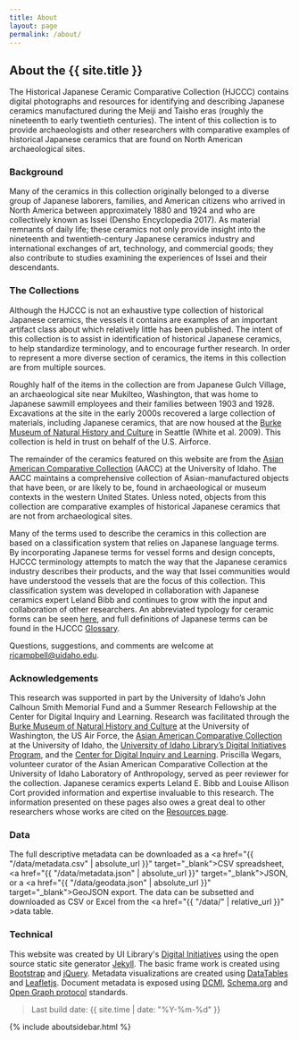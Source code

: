 ```yaml
---
title: About
layout: page
permalink: /about/
---
```

<div markdown="1" class="row">
<div markdown="1" class="col-md-8"><div markdown="1" class="py-3 px-4">

## About the {{ site.title }}

The Historical Japanese Ceramic Comparative Collection (HJCCC) contains digital photographs and resources for identifying and describing Japanese ceramics manufactured during the Meiji and Taisho eras (roughly the nineteenth to early twentieth centuries). The intent of this collection is to provide archaeologists and other researchers with comparative examples of historical Japanese ceramics that are found on North American archaeological sites.

### Background

Many of the ceramics in this collection originally belonged to a diverse group of Japanese laborers, families, and American citizens who arrived in North America between approximately 1880 and 1924 and who are collectively known as Issei (Densho Encyclopedia 2017). As material remnants of daily life; these ceramics not only provide insight into the nineteenth and twentieth-century Japanese ceramics industry and international exchanges of art, technology, and commercial goods; they also contribute to studies examining the experiences of Issei and their descendants.  

### The Collections

Although the HJCCC is not an exhaustive type collection of historical Japanese ceramics, the vessels it contains are examples of an important artifact class about which relatively little has been published. The intent of this collection is to assist in identification of historical Japanese ceramics, to help standardize terminology, and to encourage further research. In order to represent a more diverse section of ceramics, the items in this collection are from multiple sources. 

Roughly half of the items in the collection are from Japanese Gulch Village, an archaeological site near Mukilteo, Washington, that was home to Japanese sawmill employees and their families between 1903 and 1928. Excavations at the site in the early 2000s recovered a large collection of materials, including Japanese ceramics, that are now housed at the [Burke Museum of Natural History and Culture](http://www.burkemuseum.org/) in Seattle (White et al. 2009). This collection is held in trust on behalf of the U.S. Airforce. 

The remainder of the ceramics featured on this website are from the [Asian American Comparative Collection](http://webpages.uidaho.edu/aacc/) (AACC) at the University of Idaho. The AACC maintains a comprehensive collection of Asian-manufactured objects that have been, or are likely to be, found in archaeological or museum contexts in the western United States. Unless noted, objects from this collection are comparative examples of historical Japanese ceramics that are not from archaeological sites. 

Many of the terms used to describe the ceramics in this collection are based on a classification system that relies on Japanese language terms. By incorporating Japanese terms for vessel forms and design concepts, HJCCC terminology attempts to match the way that the Japanese ceramics industry describes their products, and the way that Issei communities would have understood the vessels that are the focus of this collection. This classification system was developed in collaboration with Japanese ceramics expert Leland Bibb and continues to grow with the input and collaboration of other researchers. An abbreviated typology for ceramic forms can be seen [here](https://uidaholib.github.io/HJCCC_source/forms/), and full definitions of Japanese terms can be found in the HJCCC [Glossary](https://uidaholib.github.io/HJCCC_source/resources/). 

Questions, suggestions, and comments are welcome at rjcampbell@uidaho.edu.

### Acknowledgements

This research was supported in part by the University of Idaho’s John Calhoun Smith Memorial Fund and a Summer Research Fellowship at the Center for Digital Inquiry and Learning. Research was facilitated through the [Burke Museum of Natural History and Culture](http://www.burkemuseum.org/) at the University of Washington, the US Air Force, the [Asian American Comparative Collection](http://webpages.uidaho.edu/aacc/) at the University of Idaho, the [University of Idaho Library’s Digital Initiatives Program](https://www.lib.uidaho.edu/digital/about.html), and the [Center for Digital Inquiry and Learning](https://cdil.lib.uidaho.edu/). Priscilla Wegars, volunteer curator of the Asian American Comparative Collection at the University of Idaho Laboratory of Anthropology, served as peer reviewer for the collection. 
Japanese ceramics experts Leland E. Bibb and Louise Allison Cort provided information and expertise invaluable to this research. 
The information presented on these pages also owes a great deal to other researchers whose works are cited on the [Resources page](https://uidaholib.github.io/HJCCC_source/resources/). 

### Data

The full descriptive metadata can be downloaded as a <a href="{{ "/data/metadata.csv" | absolute_url }}" target="_blank">CSV spreadsheet</a>, <a href="{{ "/data/metadata.json" | absolute_url }}" target="_blank">JSON</a>, or a <a href="{{ "/data/geodata.json" | absolute_url }}" target="_blank">GeoJSON</a> export.
The data can be subsetted and downloaded as CSV or Excel from the <a href="{{ "/data/" | relative_url }}" >data table</a>.

### Technical

This website was created by UI Library's [Digital Initiatives](https://www.lib.uidaho.edu/digital/) using the open source static site generator [Jekyll](https://jekyllrb.com/).
The basic frame work is created using [Bootstrap](https://getbootstrap.com/) and [jQuery](https://jquery.com/).
Metadata visualizations are created using [DataTables](https://datatables.net/) and [Leafletjs](http://leafletjs.com/).
Document metadata is exposed using [DCMI](http://dublincore.org/), [Schema.org](http://schema.org) and [Open Graph protocol](http://ogp.me/) standards.

> Last build date: {{ site.time | date: "%Y-%m-%d" }}
</div></div>{% include aboutsidebar.html %}</div>
